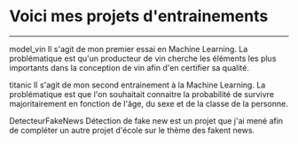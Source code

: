 # Voici mes projets d'entrainements
***
model_vin
Il s'agit de mon premier essai en Machine Learning.
La problématique est qu'un producteur de vin cherche les éléments les plus importants dans la conception de vin afin d'en certifier sa qualité.

titanic
Il s'agit de mon second entrainement à la Machine Learning.
La problématique est que l'on souhaitait connaitre la probabilité de survivre majoritairement en fonction de l'âge, du sexe et de la classe de la personne.

DetecteurFakeNews
Détection de fake new est un projet que j'ai mené afin de compléter un autre projet d'école sur le thème des fakent news.
